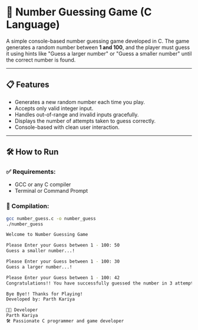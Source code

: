 # 🎯 Number Guessing Game (C Language)

A simple console-based number guessing game developed in C. The game generates a random number between **1 and 100**, and the player must guess it using hints like "Guess a larger number" or "Guess a smaller number" until the correct number is found.

---

## 📋 Features

- Generates a new random number each time you play.
- Accepts only valid integer input.
- Handles out-of-range and invalid inputs gracefully.
- Displays the number of attempts taken to guess correctly.
- Console-based with clean user interaction.

---

## 🛠️ How to Run

### ✅ Requirements:
- GCC or any C compiler
- Terminal or Command Prompt

### 🔧 Compilation:

```bash
gcc number_guess.c -o number_guess
./number_guess

Welcome to Number Guessing Game

Please Enter your Guess between 1 - 100: 50
Guess a smaller number...!

Please Enter your Guess between 1 - 100: 30
Guess a larger number...!

Please Enter your Guess between 1 - 100: 42
Congratulations!! You have successfully guessed the number in 3 attempts.

Bye Bye!! Thanks for Playing!
Developed by: Parth Kariya

🧑‍💻 Developer
Parth Kariya
🛠️ Passionate C programmer and game developer
